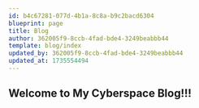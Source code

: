 ```yaml
---
id: b4c67281-077d-4b1a-8c8a-b9c2bacd6304
blueprint: page
title: Blog
author: 362005f9-8ccb-4fad-bde4-3249beabbb44
template: blog/index
updated_by: 362005f9-8ccb-4fad-bde4-3249beabbb44
updated_at: 1735554494
---
```

## Welcome to My Cyberspace Blog!!!